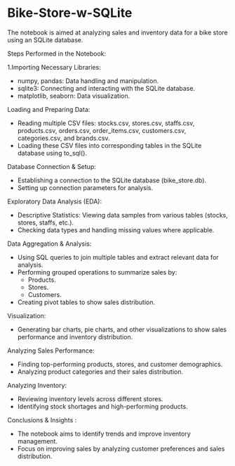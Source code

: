 # Bike-Store-w-SQLite
The notebook is aimed at analyzing sales and inventory data for a bike store using an SQLite database. 

Steps Performed in the Notebook:

1.Importing Necessary Libraries:
- numpy, pandas: Data handling and manipulation.
- sqlite3: Connecting and interacting with the SQLite database.
- matplotlib, seaborn: Data visualization.

Loading and Preparing Data:
- Reading multiple CSV files: stocks.csv, stores.csv, staffs.csv, products.csv, orders.csv, order_items.csv, customers.csv, categories.csv, and brands.csv.
- Loading these CSV files into corresponding tables in the SQLite database using to_sql().

Database Connection & Setup:
- Establishing a connection to the SQLite database (bike_store.db).
- Setting up connection parameters for analysis.

Exploratory Data Analysis (EDA):
- Descriptive Statistics: Viewing data samples from various tables (stocks, stores, staffs, etc.).
- Checking data types and handling missing values where applicable.

Data Aggregation & Analysis:
- Using SQL queries to join multiple tables and extract relevant data for analysis.
- Performing grouped operations to summarize sales by:
    - Products.
    - Stores.
    - Customers.
- Creating pivot tables to show sales distribution.

Visualization:
- Generating bar charts, pie charts, and other visualizations to show sales performance and inventory distribution.

Analyzing Sales Performance:
- Finding top-performing products, stores, and customer demographics.
- Analyzing product categories and their sales distribution.

Analyzing Inventory:
- Reviewing inventory levels across different stores.
- Identifying stock shortages and high-performing products.

Conclusions & Insights :
- The notebook  aims to identify trends and improve inventory management.
- Focus on improving sales by analyzing customer preferences and sales distribution.
